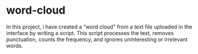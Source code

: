 # word-cloud
In this project, i have created a “word cloud” from a text file uploaded in the interface by writing a script. This script processes the text, removes punctuation, counts the frequency, and ignores uninteresting or irrelevant words. 
